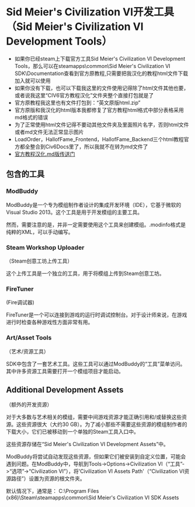 # Sid Meier's Civilization VI开发工具（Sid Meier's Civilization VI Development Tools）
- 如果你已经steam上下载官方工具Sid Meier's Civilization VI Development Tools，那么可以在steamapps\common\Sid Meier's Civilization VI SDK\Documentation查看到官方原教程,只需要把我汉化的教程html文件下载加入就可以使用
- 如果你没有下载，也可以下载我这里的文件使用记得除了html文件其他也要，或者说我这里“CIV6官方教程汉化”文件夹整个直接打包就是了
- 官方原教程我这里也有文件打包到：“英文原版html.zip”
- 官方原版和我汉化的html版本我都修复了官方教程html格式中部分表格采用md格式的错误
- 为了正常使用html文件记得不要动其他文件夹及里面照片名字，否则html文件或者md文件无法正常显示图片
- LoadOrder，HallofFame_Frontend，HallofFame_Backend三个html教程官方都全整合到Civ6Docs里了，所以我就不在转为md文件了
- [官方教程汉化.md版传送门](Civ6Docs.md)

## 包含的工具

### ModBuddy

ModBuddy是一个专为模组制作者设计的集成开发环境（IDE），它基于微软的Visual Studio 2013。这个工具是用于开发模组的主要工具。

然而，需要注意的是，并非一定需要使用这个工具来创建模组。.modinfo格式是纯粹的XML，可以手动编写。

### Steam Workshop Uploader

（Steam创意工坊上传工具）

这个上传工具是一个独立的工具，用于将模组上传到Steam创意工坊。

### FireTuner

(Fire调试器)

FireTuner是一个可以连接到游戏的运行时调试控制台。对于设计师来说，在游戏进行时检查各种游戏性方面非常有用。

### Art/Asset Tools

（艺术/资源工具）

SDK中包含了一套艺术工具。这些工具可以通过ModBuddy的“工具”菜单访问。其中许多资源工具需要打开一个模组项目才能启动。

## Additional Development Assets

（额外的开发资源）

对于大多数与艺术相关的模组，需要中间游戏资源才能正确引用和/或替换这些资源。这些资源很大（大约30 GB）。为了减小那些不需要这些资源的模组制作者的下载大小，它们已被移动到一个单独的Steam工具入口中。

这些资源存储在“Sid Meier's Civilization VI Development Assets”中。

ModBuddy将尝试自动发现这些资源，但如果它们被安装到自定义位置，可能会遇到问题。在ModBuddy中，导航到Tools->Options->Civilization VI（“工具”->“选项”->“Civilization VI”），将'Civilization VI Assets Path'（“Civilization VI资源路径”）设置为资源的根文件夹。

默认情况下，通常是： C:\Program Files (x86)\Steam\steamapps\common\Sid Meier's Civilization VI SDK Assets
